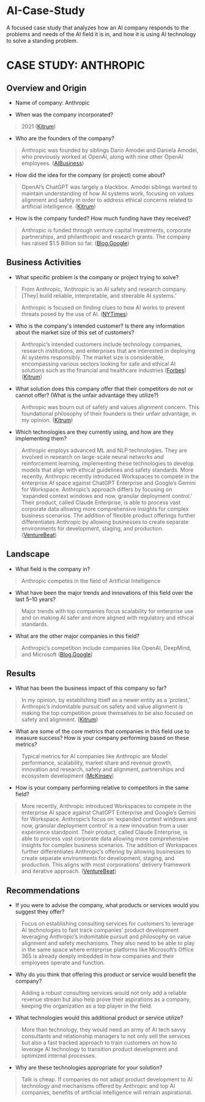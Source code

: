 # AI-Case-Study
A focused case study that analyzes how an AI company responds to the problems and needs of the AI field it is in, and how it is using AI technology to solve a standing problem.
# CASE STUDY: ANTHROPIC

## Overview and Origin

* Name of company: Anthropic

* When was the company incorporated? 
> 2021 ([Kitrum](https://kitrum.com/blog/the-inspiring-story-of-daniela-amodei-anthropics-leader/#Building-safe-AI-for-a-better-world))

* Who are the founders of the company? 
> Anthropic was founded by siblings Dario Amodei and Daniela Amodei, who previously worked at OpenAI, along with nine other OpenAI employees. ([AIBusiness](https://aibusiness.com/verticals/eleven-openai-employees-break-off-to-establish-anthropic-raise-124m#close-modal))

* How did the idea for the company (or project) come about? 
> OpenAI’s ChatGPT was largely a blackbox. Amodei siblings wanted to maintain understanding of how AI systems work, focusing on values alignment and safety in order to address ethical concerns related to artificial intelligence. ([Kitrum](https://kitrum.com/blog/the-inspiring-story-of-daniela-amodei-anthropics-leader/#Building-safe-AI-for-a-better-world))

* How is the company funded? How much funding have they received? 
> Anthropic is funded through venture capital investments, corporate partnerships, and philanthropic  and research grants. The company has raised $1.5 Billion so far. ([Blog.Google](https://blog.google/outreach-initiatives/public-policy/google-microsoft-anthropic-open-ai-frontier-model-forum-executive-director/))

## Business Activities

* What specific problem is the company or project trying to solve? 
> From Anthropic, ‘Anthropic is an AI safety and research company. [They] build reliable, interpretable, and steerable AI systems.’ 

> Anthropic is focused on finding clues to how AI works to prevent threats posed by the use of AI. ([NYTimes](https://www.nytimes.com/2024/05/21/technology/ai-language-models-anthropic.html))

* Who is the company's intended customer? Is there any information about the market size of this set of customers? 
> Anthropic’s intended customers include technology companies, research institutions, and enterprises that are interested in deploying AI systems responsibly. The market size is considerable, encompassing various sectors looking for safe and ethical AI solutions such as the financial and healthcare industries ([Forbes](https://www.forbes.com/sites/roberthart/2024/06/26/anthropics-claude-what-to-know-about-chatgpt-rival-after-latest-model-trounces-industry-giants/)) ([Kitrum](https://kitrum.com/blog/the-inspiring-story-of-daniela-amodei-anthropics-leader/#Building-safe-AI-for-a-better-world))

* What solution does this company offer that their competitors do not or cannot offer? (What is the unfair advantage they utilize?) 
> Anthropic was bourn out of safety and values alignment concern. This foundational philosophy of their founders is their unfair advantage, in my opinion. ([Kitrum](https://kitrum.com/blog/the-inspiring-story-of-daniela-amodei-anthropics-leader/#Building-safe-AI-for-a-better-world))

* Which technologies are they currently using, and how are they implementing them? 
> Anthropic employs advanced ML and NLP technologies. They are involved in research on large-scale neural networks and reinforcement learning, implementing these technologies to develop models that align with ethical guidelines and safety standards. More recently, Anthropic recently introduced Workspaces to compete in the enterprise AI space against ChatGPT Enterprise and Google’s Gemini for Workspace. Anthropic’s approach differs by focusing on ‘expanded context windows and now, granular deployment control.’ Their product, called Claude Enterprise, is able to process vast corporate data allowing more comprehensive insights for complex business scenarios. The addition of flexible product offerings further differentiates Anthropic by allowing businesses to create separate environments for development, staging, and production. ([VentureBeat](https://venturebeat.com/ai/is-anthropics-new-workspaces-feature-the-future-of-enterprise-ai-management/))

## Landscape

* What field is the company in? 
> Anthropic competes in the field of Artificial Intelligence

* What have been the major trends and innovations of this field over the last 5&ndash;10 years? 
> Major trends with top companies focus scalability for enterprise use and on making AI safer and more aligned with regulatory and ethical standards.

* What are the other major companies in this field? 
> Anthropic’s competition include companies like OpenAI, DeepMind, and Microsoft ([Blog.Google](https://blog.google/outreach-initiatives/public-policy/google-microsoft-anthropic-open-ai-frontier-model-forum-executive-director/))

## Results

* What has been the business impact of this company so far? 
> In my opinion, by establishing itself as a newer entity as a ‘protest,’ Anthropic’s indomitable pursuit on safety and value alignment is making the top competition prove themselves to be also focused on safety and alignment. ([Kitrum](https://kitrum.com/blog/the-inspiring-story-of-daniela-amodei-anthropics-leader/#Building-safe-AI-for-a-better-world))

* What are some of the core metrics that companies in this field use to measure success? How is your company performing based on these metrics? 
> Typical metrics for AI companies like Anthropic are Model performance, scalability, market share and revenue growth, innovation and research, safety and alignment, partnerships and ecosystem development ([McKinsey](https://www.mckinsey.com/capabilities/quantumblack/our-insights/the-state-of-ai))

* How is your company performing relative to competitors in the same field? 
> More recently, Anthropic introduced Workspaces to compete in the enterprise AI space against ChatGPT Enterprise and Google’s Gemini for Workspace. Anthropic’s focus on ‘expanded context windows and now, granular deployment control’ is a new innovation from a user experience standpoint. Their product, called Claude Enterprise, is able to process vast corporate data allowing more comprehensive insights for complex business scenarios. The addition of Workspaces further differentiates Anthropic’s offering by allowing businesses to create separate environments for development, staging, and production. This aligns with most corporations' delivery framework and iterative approach. ([VentureBeat](https://venturebeat.com/ai/is-anthropics-new-workspaces-feature-the-future-of-enterprise-ai-management/))

## Recommendations

* If you were to advise the company, what products or services would you suggest they offer? 
> Focus on establishing consulting services for customers to leverage AI technologies to fast track companies’ product development leveraging Anthropic’s indomitable pursuit and philosophy on value alignment and safety mechanisms. They also need to be able to play in the same space where enterprise platforms like Microsoft’s Office 365 is already deeply imbedded in how companies and their employees operate and function.

* Why do you think that offering this product or service would benefit the company? 
> Adding a robust consulting services would not only add a reliable revenue stream but also help prove their aspirations as a company, keeping the organization as a top player in the field.

* What technologies would this additional product or service utilize? 
> More than technology, they would need an army of AI tech savvy consultants and relationship managers to not only sell the services but also a fast tracked approach to train customers on how to leverage AI technology to transition product development and optimized internal processes.

* Why are these technologies appropriate for your solution? 
> Talk is cheap. If companies do not adapt product development to AI technology and mechanisms offered by Anthropic and top AI companies, benefits of artificial intelligence will remain aspirational.